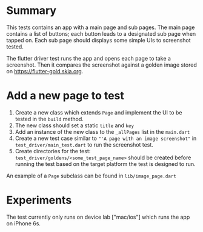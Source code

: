 # Summary

This tests contains an app with a main page and sub pages.
The main page contains a list of buttons; each button leads to a designated sub page when tapped on.
Each sub page should displays some simple UIs to screenshot tested.

The flutter driver test runs the app and opens each page to take a screenshot. Then it compares the screenshot against a golden image stored on https://flutter-gold.skia.org.
# Add a new page to test

1. Create a new class which extends `Page` and implement the UI to be tested in the `build` method.
2. The new class should set a static `title` and `key`
3. Add an instance of the new class to the `_allPages` list in the `main.dart`
4. Create a new test case similar to `"'A page with an image screenshot"` in `test_driver/main_test.dart` to run the screenshot test.
5. Create directories for the test: `test_driver/goldens/<some_test_page_name>` should be created before running the test based on the target platform the test is designed to run.

An example of a `Page` subclass can be found in `lib/image_page.dart`

# Experiments

The test currently only runs on device lab ["mac/ios"] which runs the app on iPhone 6s.